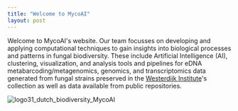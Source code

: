 ```yaml
---
title: "Welcome to MycoAI"
layout: post
---
```


Welcome to MycoAI's website. 
Our team focusses on developing and applying computational techniques to gain insights into biological processes and patterns in fungal biodiversity.
These include Artificial Intelligence (AI), clustering, visualization, and analysis tools and pipelines for eDNA metabarcoding/metagenomics, genomics, and 
transcriptomics data generated from fungal strains preserved in the [Westerdijk Institute](https://wi.knaw.nl/)'s collection as well as data available from public repositories.

![logo31_dutch_biodiversity_MycoAI](https://github.com/user-attachments/assets/2515b095-521d-4ad1-9b64-b2f936cf601b)
